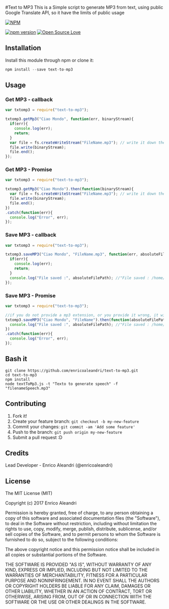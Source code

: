 #Text to MP3
This is a Simple script to generate MP3 from text, using public Google Translate API, so it have the limits of public usage 

[![NPM](https://nodei.co/npm/text-to-mp3.png)](https://nodei.co/npm/text-to-mp3/)

[![npm version](https://badge.fury.io/js/text-to-mp3.svg)](https://badge.fury.io/js/text-to-mp3)
[![Open Source Love](https://badges.frapsoft.com/os/mit/mit.svg?v=102)](https://github.com/ellerbrock/open-source-badge/)

## Installation

Install this module through npm or clone it:

```javascript
npm install --save text-to-mp3
```

## Usage

### Get MP3 - callback
```javascript
var txtomp3 = require("text-to-mp3");

txtomp3.getMp3("Ciao Mondo", function(err, binaryStream){
  if(err){
    console.log(err);
    return;
  }
  var file = fs.createWriteStream("FileName.mp3"); // write it down the file
  file.write(binaryStream);
  file.end();
});
```
### Get MP3 - Promise
```javascript
var txtomp3 = require("text-to-mp3");

txtomp3.getMp3("Ciao Mondo").then(function(binaryStream){
  var file = fs.createWriteStream("FileName.mp3"); // write it down the file
  file.write(binaryStream);
  file.end();
})
.catch(function(err){
  console.log("Error", err);
});
```


### Save MP3 - callback
```javascript
var txtomp3 = require("text-to-mp3");

txtomp3.saveMP3("Ciao Mondo", "FileName.mp3", function(err, absoluteFilePath){
  if(err){
    console.log(err);
    return;
  }
  console.log("File saved :", absoluteFilePath); //"File saved : /home/enrico/WebstormProjects/textToMp3/FileName.mp3"
});
```
### Save MP3 - Promise
```javascript
var txtomp3 = require("text-to-mp3");

//if you do not provide a mp3 extension, or you provide it wrong, it will automatically append.
txtomp3.saveMP3("Ciao Mondo", "FileName").then(function(absoluteFilePath){ 
  console.log("File saved :", absoluteFilePath); //"File saved : /home/enrico/WebstormProjects/textToMp3/FileName.mp3"
})
.catch(function(err){
  console.log("Error", err);
});
```

## Bash it


```
git clone https://github.com/enricoaleandri/text-to-mp3.git 
cd text-to-mp3
npm install
node textToMp3.js -t "Texto to generate speech" -f "filenameSpeech.mp3"
```



## Contributing
 
1. Fork it!
2. Create your feature branch: `git checkout -b my-new-feature`
3. Commit your changes: `git commit -am 'Add some feature'`
4. Push to the branch: `git push origin my-new-feature`
5. Submit a pull request :D
 
 
## Credits
 
Lead Developer - Enrico Aleandri (@enricoaleandri)
 
## License
 
The MIT License (MIT)

Copyright (c) 2017 Enrico Aleandri

Permission is hereby granted, free of charge, to any person obtaining a copy of this software and associated documentation files (the "Software"), to deal in the Software without restriction, including without limitation the rights to use, copy, modify, merge, publish, distribute, sublicense, and/or sell copies of the Software, and to permit persons to whom the Software is furnished to do so, subject to the following conditions:

The above copyright notice and this permission notice shall be included in all copies or substantial portions of the Software.

THE SOFTWARE IS PROVIDED "AS IS", WITHOUT WARRANTY OF ANY KIND, EXPRESS OR IMPLIED, INCLUDING BUT NOT LIMITED TO THE WARRANTIES OF MERCHANTABILITY, FITNESS FOR A PARTICULAR PURPOSE AND NONINFRINGEMENT. IN NO EVENT SHALL THE AUTHORS OR COPYRIGHT HOLDERS BE LIABLE FOR ANY CLAIM, DAMAGES OR OTHER LIABILITY, WHETHER IN AN ACTION OF CONTRACT, TORT OR OTHERWISE, ARISING FROM, OUT OF OR IN CONNECTION WITH THE SOFTWARE OR THE USE OR OTHER DEALINGS IN THE SOFTWARE.